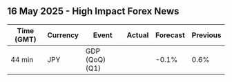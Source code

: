 ## 16 May 2025 - High Impact Forex News

| Time (GMT) | Currency | Event | Actual | Forecast | Previous |
|------|----------|-------|--------|----------|----------|
| 44 min | JPY | GDP (QoQ) (Q1) |  | -0.1% | 0.6% |
